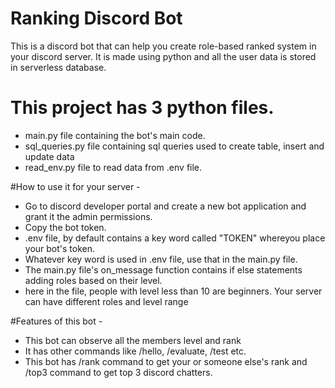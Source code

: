 # Ranking Discord Bot
This is a discord bot that can help you create role-based ranked system in your discord server. It is made using python and all the user data is stored in serverless database.

# This project has 3 python files.
* main.py file containing the bot's main code.
* sql_queries.py file containing sql queries used to create table, insert and update data
* read_env.py file to read data from .env file.

#How to use it for your server - 
* Go to discord developer portal and create a new bot application and grant it the admin permissions.
* Copy the bot token.
* .env file, by default contains a key word called "TOKEN" whereyou place your bot's token.
* Whatever key word is used in .env file, use that in the main.py file.
* The main.py file's on_message function contains if else statements adding roles based on their level.
* here in the file, people with level less than 10 are beginners. Your server can have different roles and level range

#Features of this bot - 
* This bot can observe all the members level and rank
* It has other commands like /hello, /evaluate, /test etc.
* This bot has /rank command to get your or someone else's rank and /top3 command to get top 3 discord chatters.
